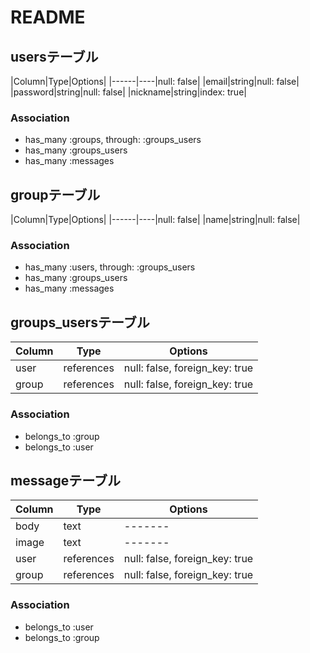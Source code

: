 # README

## usersテーブル
|Column|Type|Options|
|------|----|null: false|
|email|string|null: false|
|password|string|null: false|
|nickname|string|index: true|
### Association
- has_many :groups, through: :groups_users
- has_many :groups_users
- has_many :messages

## groupテーブル
|Column|Type|Options|
|------|----|null: false|
|name|string|null: false|
### Association
- has_many :users, through: :groups_users
- has_many :groups_users
- has_many :messages

 
 ## groups_usersテーブル

|Column|Type|Options|
|------|----|-------|
|user|references|null: false, foreign_key: true|
|group|references|null: false, foreign_key: true|

### Association
- belongs_to :group
- belongs_to :user

## messageテーブル

|Column|Type|Options|
|------|----|-------|
|body|text|-------|
|image|text|-------|
|user|references|null: false, foreign_key: true|
|group|references|null: false, foreign_key: true|

### Association
- belongs_to :user
- belongs_to :group
